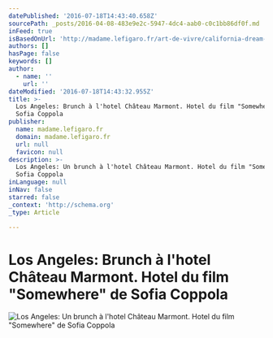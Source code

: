 ```yaml
---
datePublished: '2016-07-18T14:43:40.658Z'
sourcePath: _posts/2016-04-08-483e9e2c-5947-4dc4-aab0-c0c1bb86df0f.md
inFeed: true
isBasedOnUrl: 'http://madame.lefigaro.fr/art-de-vivre/california-dream-120513-381920'
authors: []
hasPage: false
keywords: []
author:
  - name: ''
    url: ''
dateModified: '2016-07-18T14:43:32.955Z'
title: >-
  Los Angeles: Brunch à l'hotel Château Marmont. Hotel du film "Somewhere" de
  Sofia Coppola
publisher:
  name: madame.lefigaro.fr
  domain: madame.lefigaro.fr
  url: null
  favicon: null
description: >-
  Los Angeles: Un brunch à l'hotel Château Marmont. Hotel du film "Somewhere" de
  Sofia Coppola
inLanguage: null
inNav: false
starred: false
_context: 'http://schema.org'
_type: Article

---
```

# Los Angeles: Brunch à l'hotel Château Marmont. Hotel du film "Somewhere" de Sofia Coppola
![Los Angeles: Un brunch à l'hotel Château Marmont. Hotel du film "Somewhere" de Sofia Coppola](https://s3-us-west-2.amazonaws.com/the-grid-img/p/545bde6c604c4f7982a29899b719b7d9930563a0.jpg)